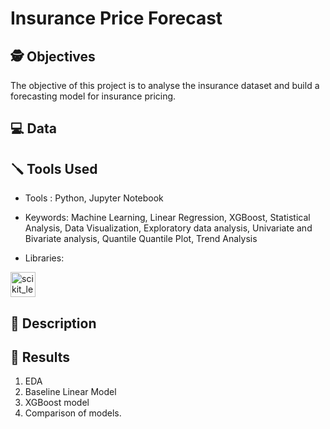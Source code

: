 # Insurance Price Forecast

## 🕵️ Objectives
The objective of this project is to analyse the insurance dataset and build a forecasting model for insurance pricing. 

## 💻 Data

## 🪛 Tools Used

* Tools : Python, Jupyter Notebook
  
* Keywords: Machine Learning, Linear Regression, XGBoost, Statistical Analysis, Data Visualization, Exploratory data analysis, Univariate and Bivariate analysis, Quantile Quantile Plot, Trend Analysis
  
* Libraries:
<!--   [![My Skills](https://skillicons.dev/icons?i=sklearn,&theme=light)](https://skillicons.dev)
  [![My Skills](https://skillicons.dev/icons?i=sklearn&theme=light)](https://skillicons.dev), <div> <code><img width="50" src="https://github.com/marwin1991/profile-technology-icons/assets/76012086/4ec200c2-acdf-4c42-b419-cd49cba3d09f" alt="NumPy" title="NumPy"/></code> <code><img width="50" src="https://github.com/marwin1991/profile-technology-icons/assets/76012086/24b02d77-2f28-43c7-b5d6-e15e3395851b" alt="Pandas" title="Pandas"/></code> </div>
-->

<a href="https://scikit-learn.org/" target="_blank" rel="noreferrer"> <img src="https://upload.wikimedia.org/wikipedia/commons/0/05/Scikit_learn_logo_small.svg" alt="scikit_learn" width="40" height="40"/> </a>
  
## 📝 Description 

## 🔖 Results
1. EDA
2. Baseline Linear Model
3. XGBoost model
4. Comparison of models.
